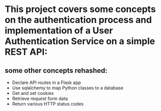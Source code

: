 # This project covers some concepts on the authentication process and implementation of a User Authentication Service on a simple REST API:

## some other concepts rehashed:

- Declare API routes in a Flask app
- Use sqlalchemy to map Python classes to a database
- Get and set cookies
- Retrieve request form data
- Return various HTTP status codes
